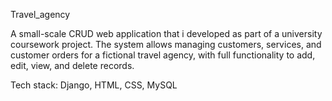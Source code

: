 Travel_agency

A small-scale CRUD web application that i developed as part of a university coursework project. The system allows managing customers, services, and customer orders for a fictional travel agency, with full functionality to add, edit, view, and delete records.

Tech stack: Django, HTML, CSS, MySQL
